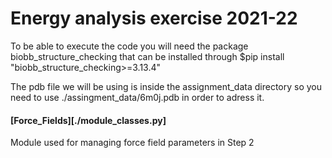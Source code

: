 # Energy analysis exercise 2021-22

To be able to execute the code you will need the package biobb_structure_checking that can be installed through \$pip install "biobb_structure_checking\>=3.13.4"

The pdb file we will be using is inside the assignment_data directory so you need to use ./assingment_data/6m0j.pdb in order to adress it.

#### [Force_Fields][./module_classes.py]

Module used for managing force field parameters in Step 2
